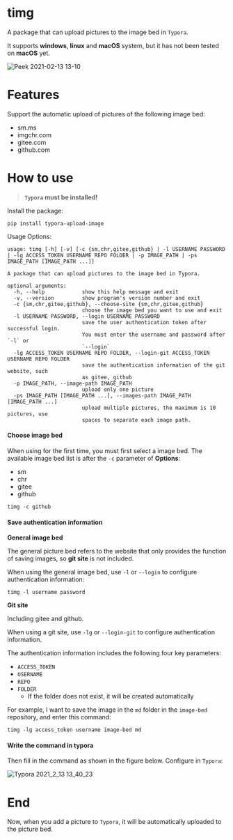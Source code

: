 # timg
A package that can upload pictures to the image bed in `Typora`.

It supports **windows**, **linux** and **macOS** system, but it has not been tested on **macOS** yet. 

![Peek 2021-02-13 13-10](https://cdn.jsdelivr.net/gh/thep0y/image-bed/md/1613195327228.gif)

# Features

Support the automatic upload of pictures of the following image bed:

- sm.ms
- imgchr.com
- gitee.com
- github.com

# How to use

>  **`Typora` must be installed!**

Install the package:

```shell
pip install typora-upload-image
```

Usage Options:

```shell
usage: timg [-h] [-v] [-c {sm,chr,gitee,github} | -l USERNAME PASSWORD | -lg ACCESS_TOKEN USERNAME REPO FOLDER | -p IMAGE_PATH | -ps IMAGE_PATH [IMAGE_PATH ...]]

A package that can upload pictures to the image bed in Typora.

optional arguments:
  -h, --help            show this help message and exit
  -v, --version         show program's version number and exit
  -c {sm,chr,gitee,github}, --choose-site {sm,chr,gitee,github}
                        choose the image bed you want to use and exit
  -l USERNAME PASSWORD, --login USERNAME PASSWORD
                        save the user authentication token after successful login.
                        You must enter the username and password after `-l` or
                        `--login`
  -lg ACCESS_TOKEN USERNAME REPO FOLDER, --login-git ACCESS_TOKEN USERNAME REPO FOLDER
                        save the authentication information of the git website, such
                        as gitee, github
  -p IMAGE_PATH, --image-path IMAGE_PATH
                        upload only one picture
  -ps IMAGE_PATH [IMAGE_PATH ...], --images-path IMAGE_PATH [IMAGE_PATH ...]
                        upload multiple pictures, the maximum is 10 pictures, use
                        spaces to separate each image path.
```
####  Choose image bed

When using for the first time, you must first select a image bed. The available image bed list is after the `-c` parameter of **Options**:

- sm
- chr
- gitee
- github

```shell
timg -c github
```
#### Save authentication information

**General image bed**

The general picture bed refers to the website that only provides the function of saving images, so **git site** is not included.

When using the general image bed, use `-l` or `--login` to configure authentication information:

```shell
timg -l username password
```
**Git site**

Including gitee and github.

When using a git site, use `-lg` or `--login-git` to configure authentication information.

The authentication information includes the following four key parameters:

- `ACCESS_TOKEN`
- `USERNAME` 
- `REPO` 
- `FOLDER`
  - If the folder does not exist, it will be created automatically

For example, I want to save the image in the `md` folder in the `image-bed` repository, and enter this command:

```shell
timg -lg access_token username image-bed md
```

#### Write the command in typora

Then fill in the command as shown in the figure below.
Configure in `Typora`:

![Typora 2021_2_13 13_40_23](https://cdn.jsdelivr.net/gh/thep0y/image-bed/md/1613195345227.png)

# End

Now, when you add a picture to `Typora`, it will be automatically uploaded to the picture bed.
